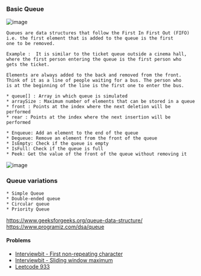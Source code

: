### Basic Queue

![image](https://user-images.githubusercontent.com/59710234/154791157-664cd4f2-cc5c-4f85-8c75-ee5291dd2e58.png)

```
Queues are data structures that follow the First In First Out (FIFO) i.e. the first element that is added to the queue is the first 
one to be removed.

Example :  It is similar to the ticket queue outside a cinema hall, where the first person entering the queue is the first person who 
gets the ticket.

Elements are always added to the back and removed from the front. Think of it as a line of people waiting for a bus. The person who 
is at the beginning of the line is the first one to enter the bus.

* queue[] : Array in which queue is simulated
* arraySize : Maximum number of elements that can be stored in a queue
* front : Points at the index where the next deletion will be performed
* rear : Points at the index where the next insertion will be performed

* Enqueue: Add an element to the end of the queue
* Dequeue: Remove an element from the front of the queue
* IsEmpty: Check if the queue is empty
* IsFull: Check if the queue is full
* Peek: Get the value of the front of the queue without removing it

```

![image](https://user-images.githubusercontent.com/59710234/156831201-433be805-e998-4d92-bfd6-6861169734e9.png)

### Queue variations
```
* Simple Queue
* Double-ended queue
* Circular queue
* Priority Queue
```
https://www.geeksforgeeks.org/queue-data-structure/ </br>
https://www.programiz.com/dsa/queue </br>

#### Problems
* [Interviewbit - First non-repeating character](https://www.interviewbit.com/problems/first-non-repeating-character-in-a-stream-of-characters/)
* [Interviewbit - Sliding window maximum](https://www.interviewbit.com/problems/sliding-window-maximum/)
* [Leetcode 933](https://leetcode.com/problems/number-of-recent-calls/solution/)
